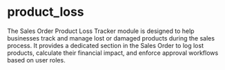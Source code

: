 # product_loss
The Sales Order Product Loss Tracker module is designed to help businesses track and manage lost or damaged products during the sales process. It provides a dedicated section in the Sales Order to log lost products, calculate their financial impact, and enforce approval workflows based on user roles.
